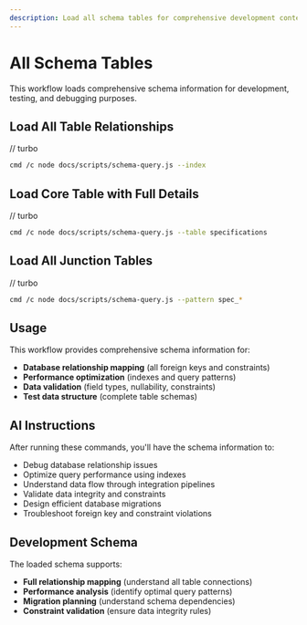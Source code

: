 ```yaml
---
description: Load all schema tables for comprehensive development context
---
```


# All Schema Tables

This workflow loads comprehensive schema information for development, testing, and debugging purposes.

## Load All Table Relationships

// turbo

```bash
cmd /c node docs/scripts/schema-query.js --index
```

## Load Core Table with Full Details

// turbo

```bash
cmd /c node docs/scripts/schema-query.js --table specifications
```

## Load All Junction Tables

// turbo

```bash
cmd /c node docs/scripts/schema-query.js --pattern spec_*
```

## Usage

This workflow provides comprehensive schema information for:

- **Database relationship mapping** (all foreign keys and constraints)
- **Performance optimization** (indexes and query patterns)
- **Data validation** (field types, nullability, constraints)
- **Test data structure** (complete table schemas)

## AI Instructions

After running these commands, you'll have the schema information to:

- Debug database relationship issues
- Optimize query performance using indexes
- Understand data flow through integration pipelines
- Validate data integrity and constraints
- Design efficient database migrations
- Troubleshoot foreign key and constraint violations

## Development Schema

The loaded schema supports:

- **Full relationship mapping** (understand all table connections)
- **Performance analysis** (identify optimal query patterns)
- **Migration planning** (understand schema dependencies)
- **Constraint validation** (ensure data integrity rules)